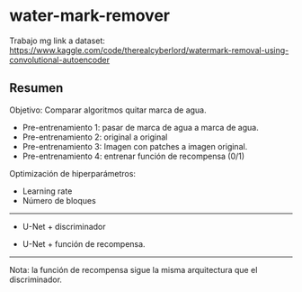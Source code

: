 # water-mark-remover
Trabajo mg
link a dataset: https://www.kaggle.com/code/therealcyberlord/watermark-removal-using-convolutional-autoencoder

## Resumen
Objetivo: Comparar algoritmos quitar marca de agua.

- Pre-entrenamiento 1: pasar de marca de agua a marca de agua.
- Pre-entrenamiento 2: original a original
- Pre-entrenamiento 3: Imagen con patches a imagen original.
- Pre-entrenamiento 4: entrenar función de recompensa (0/1)

Optimización de hiperparámetros:
- Learning rate
- Número de bloques
-----

- U-Net + discriminador

- U-Net + función de recompensa.

-----

Nota: la función de recompensa sigue la misma arquitectura que el discriminador.